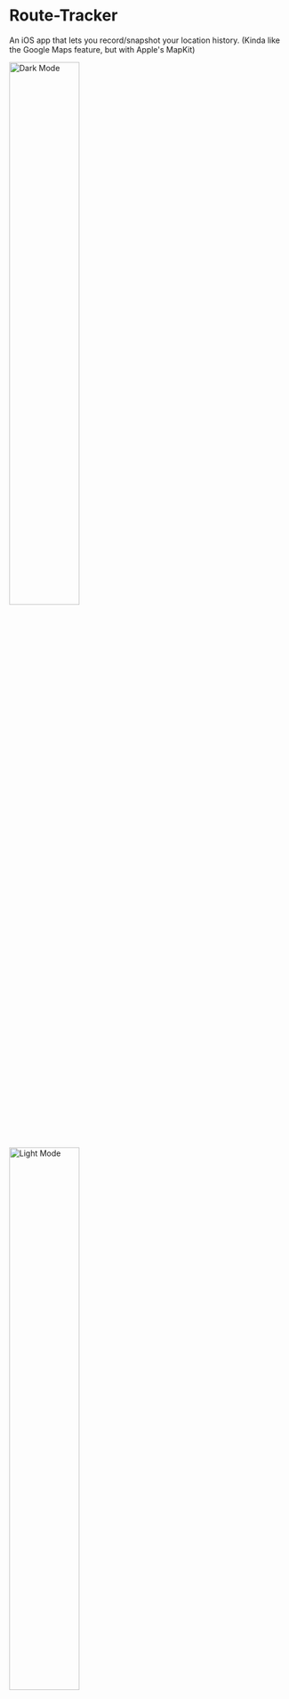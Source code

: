 # Route-Tracker
An iOS app that lets you record/snapshot your location history. (Kinda like the Google Maps feature, but with Apple's MapKit)

<div>
	<img width="50%" src="https://github.com/usjpin/Route-Tracker/blob/master/Screenshots/darkmode.png?raw=true" alt="Dark Mode">
	<img width="50%" src="https://github.com/usjpin/Route-Tracker/blob/master/Screenshots/lightmode.png?raw=true" alt="Light Mode">
</div>

<div style="width:100%">![Data View 1](https://github.com/usjpin/Route-Tracker/blob/master/Screenshots/dataview1.png?raw=true) | ![History View](https://github.com/usjpin/Route-Tracker/blob/master/Screenshots/historyview.png?raw=true) | ![Data View 2](https://github.com/usjpin/Route-Tracker/blob/master/Screenshots/dataview2.png?raw=true)</div>

### Features
- Start recording or take a snapshot anytime anywhere!
- Get a periodic detail (customizable) of your location history as routes on the map.
- Export previous location to Apple Maps/Other third party apps

### Technical
- Uses Swift, Apple's UIKit and MapKit for the User Interface
- Firebase Auth for authentication and user account CRUD
- Firebase Firestore to store location history (in a 3-tiered collection-document format)
